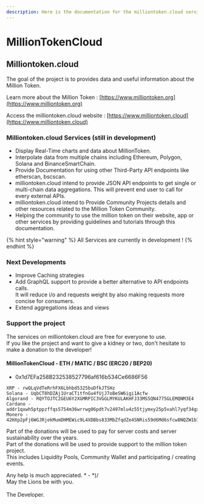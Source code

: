 ```yaml
---
description: Here is the documentation for the milliontoken.cloud service.
---
```


# MillionTokenCloud

## Milliontoken.cloud

The goal of the project is to provides data and useful information about the Million Token.

Learn more about the Million Token : [https://www.milliontoken.org](https://www.milliontoken.org)

Access the milliontoken.cloud website : [https://www.milliontoken.cloud](https://www.milliontoken.cloud)

### Milliontoken.cloud Services (still in development)

* Display Real-Time charts and data about MillionToken.
* Interpolate data from multiple chains including Ethereum, Polygon, Solana and BinanceSmartChain.
* Provide Documentation for using other Third-Party API endpoints like etherscan, bscscan.
* milliontoken.cloud intend to provide JSON API endpoints to get single or multi-chain data aggregations. This will prevent end user to call for every external APIs.
* milliontoken.cloud intend to Provide Community Projects details and other resources related to the Million Token Community.
* Helping the community to use the million token on their website, app or other services by providing guidelines and tutorials through this documentation.

{% hint style="warning" %}
All Services are currently in development !
{% endhint %}

### Next Developments

* Improve Caching strategies
* Add GraphQL support to provide a better alternative to API endpoints calls.\
  It will reduce i/o and requests weight by also making requests more concise for consumers.
* Extend aggregations ideas and views

### Support the project

The services on milliontoken.cloud are free for everyone to use.\
If you like the project and want to give a kidney or two, don't hesitate to make a donation to the developer!

#### MillionTokenCloud - ETH / MATIC / BSC (ERC20 / BEP20)&#x20;

* 0x1d7EFa258B232538527796af616b534Ce6686F56

```
XRP - rwQLqVdTeRrhFX6Lbhbd5325buDfkJTSHz
Solana - UqbCT8hDZAj1UraCTitfnGu4fUjJ7oBeSW6igi1Acfw
Algorand - RQYTOJTC2GEU6Y2XGMRPIC3VGGLMYKULAKHFJ33MS5QN4775GLEMQNM3E4 
Cardano - addr1qxwh5ptppzffqs5754m36wrrwg06pdt7v2497mlu4z55tjymxy25p5vahl7yqf34gxeqy4rwlwjrqg7mh6k6qdn3qjhqztntg8
Monero - 42HXp2pFj6WGJRjekMumDHMEWic9L4XDBbs833MbZfqdZe4SNRis59d6Md6sfcw8NQZW1b79uHDvnJh3zQwwiTTv789MZbB
```

Part of the donations will be used to pay for server costs and server sustainability over the years.\
Part of the donations will be used to provide support to the million token project.\
This includes Liquidity Pools, Community Wallet and participating / creating events.

Any help is much appreciated. \* - \*)/\
May the Lions be with you.\
\
The Developer.
